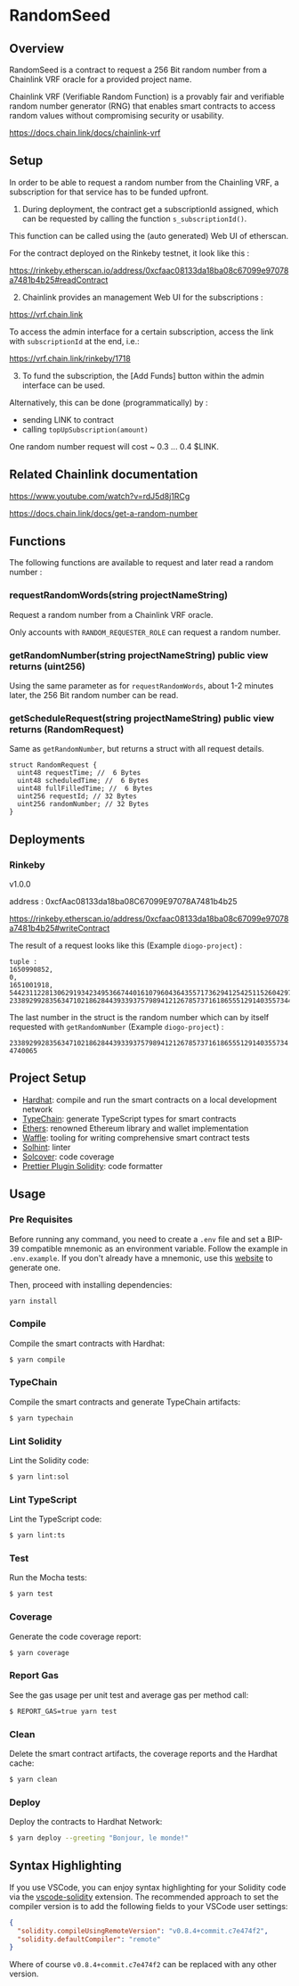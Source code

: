 # RandomSeed

## Overview

RandomSeed is a contract to request a 256 Bit random number from a Chainlink VRF oracle for a provided project name.

Chainlink VRF (Verifiable Random Function) is a provably fair and verifiable random number generator (RNG) that enables smart contracts to access random values without compromising security or usability.

https://docs.chain.link/docs/chainlink-vrf

## Setup

In order to be able to request a random number from the Chainling VRF, a subscription for that service has to be funded upfront.

1. During deployment, the contract get a subscriptionId assigned, which can be requested by calling the function `s_subscriptionId()`.

This function can be called using the (auto generated) Web UI of etherscan.

For the contract deployed on the Rinkeby testnet, it look like this :

https://rinkeby.etherscan.io/address/0xcfaac08133da18ba08c67099e97078a7481b4b25#readContract

2. Chainlink provides an management Web UI for the subscriptions :

https://vrf.chain.link

To access the admin interface for a certain subscription, access the link with `subscriptionId` at the end, i.e.:

https://vrf.chain.link/rinkeby/1718

3. To fund the subscription, the [Add Funds] button within the admin interface can be used.

Alternatively, this can be done (programmatically) by :

- sending LINK to contract
- calling `topUpSubscription(amount)`

One random number request will cost ~ 0.3 ... 0.4 $LINK.

## Related Chainlink documentation

https://www.youtube.com/watch?v=rdJ5d8j1RCg

https://docs.chain.link/docs/get-a-random-number

## Functions

The following functions are available to request and later read a random number :

### requestRandomWords(string projectNameString)

Request a random number from a Chainlink VRF oracle.

Only accounts with `RANDOM_REQUESTER_ROLE` can request a random number.

### getRandomNumber(string projectNameString) public view returns (uint256)

Using the same parameter as for `requestRandomWords`, about 1-2 minutes later, the 256 Bit random number can be read.

### getScheduleRequest(string projectNameString) public view returns (RandomRequest)

Same as `getRandomNumber`, but returns a struct with all request details.

```solidity
struct RandomRequest {
  uint48 requestTime; //  6 Bytes
  uint48 scheduledTime; //  6 Bytes
  uint48 fullFilledTime; //  6 Bytes
  uint256 requestId; // 32 Bytes
  uint256 randomNumber; // 32 Bytes
}

```

## Deployments

### Rinkeby

v1.0.0

address : 0xcfAac08133da18ba08C67099E97078A7481b4b25

https://rinkeby.etherscan.io/address/0xcfaac08133da18ba08c67099e97078a7481b4b25#writeContract

The result of a request looks like this (Example `diogo-project`) :

```
tuple :
1650990852,
0,
1651001918,
54423112281306291934234953667440161079604364355717362941254251152604297243120,
23389299283563471021862844393393757989412126785737161865551291403557344740065

```

The last number in the struct is the random number which can by itself requested with `getRandomNumber` (Example `diogo-project`) :

`23389299283563471021862844393393757989412126785737161865551291403557344740065`

## Project Setup

- [Hardhat](https://github.com/nomiclabs/hardhat): compile and run the smart contracts on a local development network
- [TypeChain](https://github.com/ethereum-ts/TypeChain): generate TypeScript types for smart contracts
- [Ethers](https://github.com/ethers-io/ethers.js/): renowned Ethereum library and wallet implementation
- [Waffle](https://github.com/EthWorks/Waffle): tooling for writing comprehensive smart contract tests
- [Solhint](https://github.com/protofire/solhint): linter
- [Solcover](https://github.com/sc-forks/solidity-coverage): code coverage
- [Prettier Plugin Solidity](https://github.com/prettier-solidity/prettier-plugin-solidity): code formatter

## Usage

### Pre Requisites

Before running any command, you need to create a `.env` file and set a BIP-39 compatible mnemonic as an environment
variable. Follow the example in `.env.example`. If you don't already have a mnemonic, use this [website](https://iancoleman.io/bip39/) to generate one.

Then, proceed with installing dependencies:

```sh
yarn install
```

### Compile

Compile the smart contracts with Hardhat:

```sh
$ yarn compile
```

### TypeChain

Compile the smart contracts and generate TypeChain artifacts:

```sh
$ yarn typechain
```

### Lint Solidity

Lint the Solidity code:

```sh
$ yarn lint:sol
```

### Lint TypeScript

Lint the TypeScript code:

```sh
$ yarn lint:ts
```

### Test

Run the Mocha tests:

```sh
$ yarn test
```

### Coverage

Generate the code coverage report:

```sh
$ yarn coverage
```

### Report Gas

See the gas usage per unit test and average gas per method call:

```sh
$ REPORT_GAS=true yarn test
```

### Clean

Delete the smart contract artifacts, the coverage reports and the Hardhat cache:

```sh
$ yarn clean
```

### Deploy

Deploy the contracts to Hardhat Network:

```sh
$ yarn deploy --greeting "Bonjour, le monde!"
```

## Syntax Highlighting

If you use VSCode, you can enjoy syntax highlighting for your Solidity code via the
[vscode-solidity](https://github.com/juanfranblanco/vscode-solidity) extension. The recommended approach to set the
compiler version is to add the following fields to your VSCode user settings:

```json
{
  "solidity.compileUsingRemoteVersion": "v0.8.4+commit.c7e474f2",
  "solidity.defaultCompiler": "remote"
}
```

Where of course `v0.8.4+commit.c7e474f2` can be replaced with any other version.
